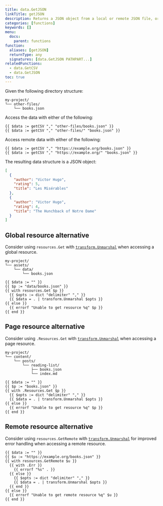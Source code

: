 ```yaml
---
title: data.GetJSON
linkTitle: getJSON
description: Returns a JSON object from a local or remote JSON file, or an error if the file does not exist.
categories: [functions]
keywords: []
menu:
  docs:
    parent: functions
function:
  aliases: [getJSON]
  returnType: any
  signatures: [data.GetJSON PATHPART...]
relatedFunctions:
  - data.GetCSV
  - data.GetJSON
toc: true
---
```


Given the following directory structure:

```text
my-project/
└── other-files/
    └── books.json
```

Access the data with either of the following:

```go-html-template
{{ $data := getCSV "," "other-files/books.json" }}
{{ $data := getCSV "," "other-files/" "books.json" }}
```

Access remote data with either of the following:

```go-html-template
{{ $data := getCSV "," "https://example.org/books.json" }}
{{ $data := getCSV "," "https://example.org/" "books.json" }}
```

The resulting data structure is a JSON object:

```json
[
  {
    "author": "Victor Hugo",
    "rating": 5,
    "title": "Les Misérables"
  },
  {
    "author": "Victor Hugo",
    "rating": 4,
    "title": "The Hunchback of Notre Dame"
  }
]
```

## Global resource alternative

Consider using `resources.Get` with [`transform.Unmarshal`] when accessing a global resource.

```text
my-project/
└── assets/
    └── data/
        └── books.json
```

```go-html-template
{{ $data := "" }}
{{ $p := "data/books.json" }}
{{ with resources.Get $p }}
  {{ $opts := dict "delimiter" "," }}
  {{ $data = . | transform.Unmarshal $opts }}
{{ else }}
  {{ errorf "Unable to get resource %q" $p }}
{{ end }}
```

## Page resource alternative

Consider using `.Resources.Get` with [`transform.Unmarshal`] when accessing a page resource.

```text
my-project/
└── content/
    └── posts/
        └── reading-list/
            ├── books.json
            └── index.md
```

```go-html-template
{{ $data := "" }}
{{ $p := "books.json" }}
{{ with .Resources.Get $p }}
  {{ $opts := dict "delimiter" "," }}
  {{ $data = . | transform.Unmarshal $opts }}
{{ else }}
  {{ errorf "Unable to get resource %q" $p }}
{{ end }}
```

## Remote resource alternative

Consider using `resources.GetRemote` with [`transform.Unmarshal`] for improved error handling when accessing a remote resource.

```go-html-template
{{ $data := "" }}
{{ $u := "https://example.org/books.json" }}
{{ with resources.GetRemote $u }}
  {{ with .Err }}
    {{ errorf "%s" . }}
  {{ else }}
    {{ $opts := dict "delimiter" "," }}
    {{ $data = . | transform.Unmarshal $opts }}
  {{ end }}
{{ else }}
  {{ errorf "Unable to get remote resource %q" $u }}
{{ end }}
```

[`transform.Unmarshal`]: /functions/transform/unmarshal
